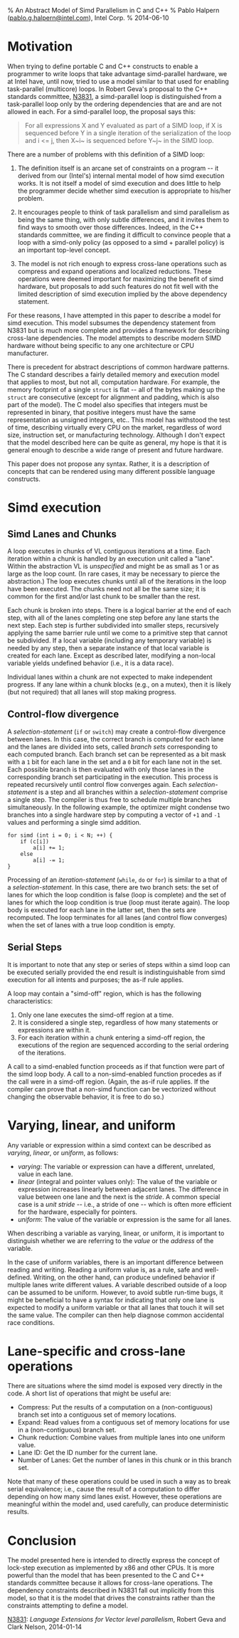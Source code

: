% An Abstract Model of Simd Parallelism in C and C++
% Pablo Halpern (<pablo.g.halpern@intel.com>), Intel Corp.
% 2014-06-10

Motivation
==========

When trying to define portable C and C++ constructs to enable a programmer to
write loops that take advantage simd-parallel hardware, we at Intel have,
until now, tried to use a model similar to that used for enabling
task-parallel (multicore) loops.  In Robert Geva's proposal to the C++
standards committee, [N3831][], a simd-parallel loop is distinguished from a
task-parallel loop only by the ordering dependencies that are and are not
allowed in each.  For a simd-parallel loop, the proposal says this:

> For all expressions X and Y evaluated as part of a SIMD loop, if X is
> sequenced before Y in a single iteration of the serialization of the loop
> and i <= j, then X~i~ is sequenced before Y~j~ in the SIMD loop.

There are a number of problems with this definition of a SIMD loop:

 1. The definition itself is an arcane set of constraints on a program -- it
    derived from our (Intel's) internal mental model of how simd execution
    works.  It is not itself a model of simd execution and does little to
    help the programmer decide whether simd execution is appropriate to
    his/her problem.

 2. It encourages people to think of task parallelism and simd parallelism
    as being the same thing, with only subtle differences, and it invites them
    to find ways to smooth over those differences.  Indeed, in the C++
    standards committee, we are finding it difficult to convince people that a
    loop with a simd-only policy (as opposed to a simd + parallel policy)
    is an important top-level concept.

 3. The model is not rich enough to express cross-lane operations such as
    compress and expand operations and localized reductions. These operations
    were deemed important for maximizing the benefit of simd hardware, but
    proposals to add such features do not fit well with the limited
    description of simd execution implied by the above dependency statement.

For these reasons, I have attempted in this paper to describe a model for
simd execution.  This model subsumes the dependency statement from N3831 but
is much more complete and provides a framework for describing cross-lane
dependencies.  The model attempts to describe modern SIMD hardware without
being specific to any one architecture or CPU manufacturer.

There is precedent for abstract descriptions of common hardware patterns.  The
C standard describes a fairly detailed memory and execution model that applies
to most, but not all, computation hardware.  For example, the memory footprint
of a single `struct` is flat -- all of the bytes making up the `struct` are
consecutive (except for alignment and padding, which is also part of the
model). The C model also specifies that integers must be represented in
binary, that positive integers must have the same representation as unsigned
integers, etc.. This model has withstood the test of time, describing
virtually every CPU on the market, regardless of word size, instruction set,
or manufacturing technology.  Although I don't expect that the model described
here can be quite as general, my hope is that it is general enough to describe
a wide range of present and future hardware.

This paper does not propose any syntax. Rather, it is a description of
concepts that can be rendered using many different possible language
constructs.

Simd execution
================

Simd Lanes and Chunks
-----------------------

A loop executes in chunks of VL contiguous iterations at a time.  Each
iteration within a chunk is handled by an execution unit called a "lane".
Within the abstraction VL is *unspecified* and might be as small as 1 or as
large as the loop count. (In rare cases, it may be necessary to pierce the
abstraction.) The loop executes chunks until all of the iterations in the loop
have been executed.  The chunks need not all be the same size; it is common
for the first and/or last chunk to be smaller than the rest.

Each chunk is broken into steps.  There is a logical barrier at the end of
each step, with all of the lanes completing one step before any lane starts
the next step.  Each step is further subdivided into smaller steps,
recursively applying the same barrier rule until we come to a primitive step
that cannot be subdivided.  If a local variable (including any temporary
variable) is needed by any step, then a separate instance of that local
variable is created for each lane.  Except as described later, modifying a
non-local variable yields undefined behavior (i.e., it is a data race).

Individual lanes within a chunk are not expected to make independent progress.
If any lane within a chunk blocks (e.g., on a mutex), then it is likely (but
not required) that all lanes will stop making progress.

Control-flow divergence
-----------------------

A _selection-statement_ (`if` or `switch`) may create a control-flow
divergence between lanes. In this case, the correct branch is computed for
each lane and the lanes are divided into sets, called _branch sets_
corresponding to each computed branch. Each branch set can be represented as a
bit mask with a `1` bit for each lane in the set and a `0` bit for each lane
not in the set. Each possible branch is then evaluated with only those lanes
in the corresponding branch set participating in the execution.  This process
is repeated recursively until control flow converges again.  Each
_selection-statement_ is a step and all branches within a
_selection-statement_ comprise a single step. The compiler is thus free to
schedule multiple branches simultaneously.  In the following example, the
optimizer might condense two branches into a single hardware step by computing
a vector of `+1` and `-1` values and performing a single simd addition.

    for simd (int i = 0; i < N; ++) {
        if (c[i])
            a[i] += 1;
        else
            a[i] -= 1;
    }

Processing of an _iteration-statement_ (`while`, `do` or `for`) is similar to
a that of a _selection-statement_.  In this case, there are two branch sets:
the set of lanes for which the loop condition is false (loop is complete) and
the set of lanes for which the loop condition is true (loop must iterate
again).  The loop body is executed for each lane in the latter set, then the
sets are recomputed.  The loop terminates for all lanes (and control flow
converges) when the set of lanes with a true loop condition is empty.

Serial Steps
------------

It is important to note that any step or series of steps within a simd loop 
can be executed serially provided the end result is indistinguishable from
simd execution for all intents and purposes; the as-if rule applies.

A loop may contain a "simd-off" region, which is has the following
characteristics:

 1. Only one lane executes the simd-off region at a time.
 2. It is considered a single step, regardless of how many statements or
    expressions are within it.
 3. For each iteration within a chunk entering a simd-off region, the
    executions of the region are sequenced according to the serial ordering of
    the iterations. 

A call to a simd-enabled function proceeds as if that function were part of
the simd loop body.  A call to a non-simd-enabled function procedes as if the
call were in a simd-off region.  (Again, the as-if rule applies.  If the
compiler can prove that a non-simd function can be vectorized without changing
the observable behavior, it is free to do so.)

Varying, linear, and uniform
============================

Any variable or expression within a simd context can be described as
_varying_, _linear_, or _uniform_, as follows:

 * _varying_: The variable or expression can have a different, unrelated,
   value in each lane.
 * _linear_ (integral and pointer values only): The value of the variable or
   expression increases linearly between adjacent lanes.  The difference in
   value between one lane and the next is the _stride_.  A common special case
   is a _unit stride_ -- i.e., a stride of one -- which is often more efficient
   for the hardware, especially for pointers.
 * _uniform_: The value of the variable or expression is the same for all
   lanes.

When describing a variable as varying, linear, or uniform, it is important to
distinguish whether we are referring to the _value_ or the _address_ of the
variable.

In the case of uniform variables, there is an important difference between
reading and writing.  Reading a uniform value is, as a rule, safe and
well-defined.  Writing, on the other hand, can produce undefined behavior if
multiple lanes write different values.  A variable described outside of a loop
can be assumed to be uniform.  However, to avoid subtle run-time bugs, it
might be beneficial to have a syntax for indicating that only one lane is
expected to modify a uniform variable or that all lanes that touch it will set
the same value.  The compiler can then help diagnose common accidental race
conditions.

Lane-specific and cross-lane operations
=======================================

There are situations where the simd model is exposed very directly in the
code.  A short list of operations that might be useful are:

 * Compress: Put the results of a computation on a (non-contiguous) branch set
   into a contiguous set of memory locations.
 * Expand: Read values from a contiguous set of memory locations for use in a
   (non-contiguous) branch set.
 * Chunk reduction: Combine values from multiple lanes into one uniform value.
 * Lane ID: Get the ID number for the current lane.
 * Number of Lanes: Get the number of lanes in this chunk or in this branch
   set.

Note that many of these operations could be used in such a way as to break
serial equivalence; i.e., cause the result of a computation to differ
depending on how many simd lanes exist.  However, these operations are
meaningful within the model and, used carefully, can produce deterministic
results.

Conclusion
==========

The model presented here is intended to directly express the concept of
lock-step execution as implemented by x86 and other CPUs.  It is more powerful
than the model that has been presented to the C and C++ standards committee
because it allows for cross-lane operations.  The dependency constraints
described in N3831 fall out implicitly from this model, so that it is the
model that drives the constraints rather than the constraints attempting to
define a model.

[N3831]: http://www.open-std.org/JTC1/SC22/WG21/docs/papers/2014/n3831.pdf
[N3831][]: _Language Extensions for Vector level parallelism_, Robert Geva and
Clark Nelson, 2014-01-14

<!--

------------------------------------------------------------------------------


   compound statement
      statement
      statement
      ...

   Conditional statements:
      condition expression
      then part
      else part

   Expression statement
      Expression
         sub-expression
         sub-expression
         ...

Special cases
   Reductions
   Uniform variables
-->
